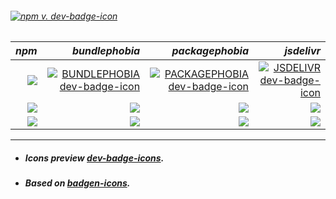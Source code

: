 ###### [![npm v. dev-badge-icon ][EXAMPLE BADGE]][NPM PAGE]

*npm* | *bundlephobia*  | *packagephobia* | *jsdelivr*
---: | ---: | ---: | ---:
[![](https://dev-badge.eleonora.workers.dev/npm/dw/dev-badge-icon?icon=npm&style=flat&scale=1.2)][NPM PAGE] | [![BUNDLEPHOBIA dev-badge-icon ][BUNDLEPHOBIA BADGE]][BUNDLEPHOBIA PAGE] | [![PACKAGEPHOBIA dev-badge-icon ][PACKAGEPHOBIA BADGE]][PACKAGEPHOBIA PAGE] | [![JSDELIVR dev-badge-icon ][JSDELIVR BADGE]][JSDELIVR PAGE] |  
[![](https://dev-badge.eleonora.workers.dev/npm/dm/dev-badge-icon?icon=npm&style=flat&scale=1.2)][NPM PAGE] | [![](https://dev-badge.eleonora.workers.dev/bundlephobia/min/dev-badge-icon?icon=bundlephobia&style=flat&scale=1.2)][BUNDLEPHOBIA PAGE] | [![](https://dev-badge.eleonora.workers.dev/packagephobia/publish/dev-badge-icon?icon=packagephobia&style=flat&scale=1.2)][PACKAGEPHOBIA PAGE] | [![](https://dev-badge.eleonora.workers.dev/jsdelivr/hits/month/npm/dev-badge-icon?icon=jsdelivr&style=flat&scale=1.2)][JSDELIVR PAGE] | 
[![](https://dev-badge.eleonora.workers.dev/npm/dy/dev-badge-icon?icon=npm&style=flat&scale=1.2)][NPM PAGE] | [![](https://dev-badge.eleonora.workers.dev/bundlephobia/minzip/dev-badge-icon?icon=bundlephobia&style=flat&scale=1.2)][BUNDLEPHOBIA PAGE] | [![](https://dev-badge.eleonora.workers.dev/packagephobia/install/dev-badge-icon?icon=packagephobia&style=flat&scale=1.2)][PACKAGEPHOBIA PAGE] | [![](https://dev-badge.eleonora.workers.dev/jsdelivr/rank/month/npm/dev-badge-icon?icon=jsdelivr&style=flat&scale=1.2)][JSDELIVR PAGE] | 



---
- ##### Icons preview *[dev-badge-icons](https://milankomaj.github.io/dev-badge-icon/dev-badge-icon/)*.
- ##### Based on *[badgen-icons](https://www.npmjs.com/package/badgen-icons)*.



 

[EXAMPLE BADGE]: https://dev-badge.eleonora.workers.dev/npm/v/dev-badge-icon?icon=&label=dev-badge-icon&color=black&labelColor=red&style=flat&scale=4
[EXAMPLE PAGE]: /


[NPM VERSION BADGE]: https://dev-badge.eleonora.workers.dev/npm/v/dev-badge-icon?icon=npm&style=flat&scale=2
[NPM DOWNLOAD BADGE]: https://dev-badge.eleonora.workers.dev/npm/dt/dev-badge-icon?icon=npm&style=flat&scale=2
[NPM PAGE]: https://www.npmjs.com/package/dev-badge-icon

[jsdelivr NPM]: https://cdn.jsdelivr.net/npm/dev-badge-icon/icons/npm.svg
[unpkg NPM]: https://unpkg.com/dev-badge-icon/icons/npm.svg

[LICENSE BADGE]: https://dev-badge.eleonora.workers.dev/npm/license/dev-badge-icon?icon=npm&style=flat&scale=2
[LICENSE PAGE]: /

[V2 BADGE]: https://dev-badge.eleonora.workers.dev/badge/icon/example/?icon=securityheaders&style=flat&scale=2&color=purple&labelColor=2b2c33
[V2 PAGE]: /
[jsdelivr V2]: https://cdn.jsdelivr.net/npm/dev-badge-icon/icons/securityheaders.svg
[unpkg V2]: https://unpkg.com/dev-badge-icon/icons/securityheaders.svg

[BUNDLEPHOBIA PAGE]: https://bundlephobia.com/result?p=dev-badge-icon
[BUNDLEPHOBIA BADGE]: https://dev-badge.eleonora.workers.dev/npm/v/dev-badge-icon?icon=bundlephobia&label=bundlephobia%20dev-badge-icon&scale=1.2&color=cyan&labelColor=red

[PACKAGEPHOBIA PAGE]: https://packagephobia.com/result?p=dev-badge-icon
[PACKAGEPHOBIA BADGE]: https://dev-badge.eleonora.workers.dev/npm/v/dev-badge-icon?icon=packagephobia&label=packagephobia%20dev-badge-icon&scale=1.2&color=cyan&labelColor=red

[JSDELIVR PAGE]: https://www.jsdelivr.com/package/npm/dev-badge-icon
[JSDELIVR BADGE]: https://dev-badge.eleonora.workers.dev/npm/v/dev-badge-icon?icon=jsdelivr&label=jsdelivr%20dev-badge-icon&scale=1.2&color=cyan&labelColor=red

